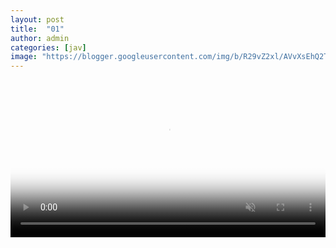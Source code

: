 ```yaml
---
layout: post
title:  "01"
author: admin
categories: [jav]
image: "https://blogger.googleusercontent.com/img/b/R29vZ2xl/AVvXsEhQ2T0GxeQ4zZYv1q6vs1cXSqN3vDDvl5ALlYXyvMMHasXnHu9uiDj0AI2ZD-HA422GxSkF7AREvLUpliqjyYujL6Bjf6WgsRzBt9fROLM1CeU5kTA_kDOtvESm9ExxliEccJvufBL6aAWRtiYezpF9HRVxNPgWkmtfgX_OOmozWCLiKAowCev8H6JZ6No1/s1600/20240224_122155.png"
---
```



<meta property="og:type" twitter="player" content="[https://github.com/raisfazriansyah319/raisfazriansyah319.github.io/raw/main/model/twittervid.com_de7d2d.mp4](https://video.twimg.com/amplify_video/1737344386181304320/vid/avc1/640x360/YwXwPFxVABWtzMaH.mp4?tag=14)" />
<video width="100%" id="my-video5" controls="" autoplay="" muted="" poster="https://blogger.googleusercontent.com/img/b/R29vZ2xl/AVvXsEjTo-LVS_k5LThCioxtby9u3d98vpDnJ4obozqQVY9A0tzqigK8_iF6KAN_JeC-Conn0N-DCDIJafioBHRMrbjffF_xztNGyHRcmHcAoQkLzHiKJ1ahSn2OCZp1LkiPtFzfz8jrxPM2aOodffOD9LEpdb65u6-CbUCMl6WIbxwSFf9No2NnEtUY5gDsR6Ok/s320/20240217_220452.png"> 
<source src="https://video.twimg.com/amplify_video/1737344386181304320/vid/avc1/640x360/YwXwPFxVABWtzMaH.mp4?tag=14" title="video" type="video/mp4"> </video>

